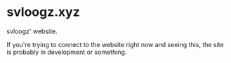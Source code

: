 # svloogz.xyz
svloogz' website. 

If you're trying to connect to the website right now and seeing this, the site is probably in development or something.
